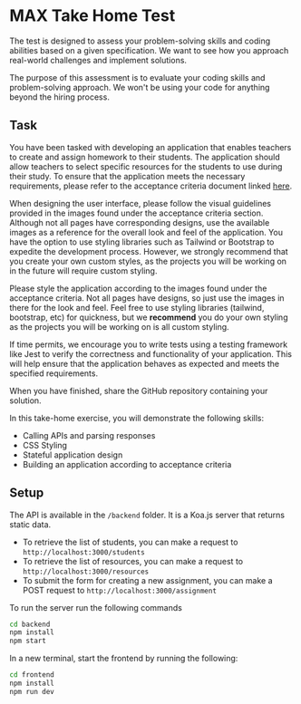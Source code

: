 # MAX Take Home Test

The test is designed to assess your problem-solving skills and coding abilities based on a given specification. We want to see how you approach real-world challenges and implement solutions.

The purpose of this assessment is to evaluate your coding skills and problem-solving approach. We won't be using your code for anything beyond the hiring process.

## Task

You have been tasked with developing an application that enables teachers to create and assign homework to their students. The application should allow teachers to select specific resources for the students to use during their study. To ensure that the application meets the necessary requirements, please refer to the acceptance criteria document linked [here](acceptance-criteria.md).

When designing the user interface, please follow the visual guidelines provided in the images found under the acceptance criteria section. Although not all pages have corresponding designs, use the available images as a reference for the overall look and feel of the application. You have the option to use styling libraries such as Tailwind or Bootstrap to expedite the development process. However, we strongly recommend that you create your own custom styles, as the projects you will be working on in the future will require custom styling.

Please style the application according to the images found under the acceptance criteria. Not all pages have designs, so just use the images in there for the look and feel. Feel free to use styling libraries (tailwind, bootstrap, etc) for quickness, but we **recommend** you do your own styling as the projects you will be working on is all custom styling.

If time permits, we encourage you to write tests using a testing framework like Jest to verify the correctness and functionality of your application. This will help ensure that the application behaves as expected and meets the specified requirements.

When you have finished, share the GitHub repository containing your solution.

In this take-home exercise, you will demonstrate the following skills:

- Calling APIs and parsing responses
- CSS Styling
- Stateful application design
- Building an application according to acceptance criteria

## Setup

The API is available in the `/backend` folder. It is a Koa.js server that returns static data.

- To retrieve the list of students, you can make a request to `http://localhost:3000/students`
- To retrieve the list of resources, you can make a request to `http://localhost:3000/resources`
- To submit the form for creating a new assignment, you can make a POST request to `http://localhost:3000/assignment`

To run the server run the following commands

```bash
cd backend
npm install
npm start
```

In a new terminal, start the frontend by running the following:

```bash
cd frontend
npm install
npm run dev
```
